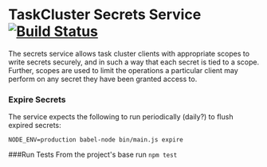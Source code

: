 # TaskCluster Secrets Service [![Build Status](https://travis-ci.org/taskcluster/taskcluster-secrets.png?branch=master)](https://travis-ci.org/taskcluster/taskcluster-secrets)

The secrets service allows task cluster clients with appropriate scopes to write secrets securely, and in such a way that each secret is tied to a scope. Further, scopes are used to limit the operations a particular client may perform on any secret they have been granted access to.

### Expire Secrets

The service expects the following to run periodically (daily?) to flush expired secrets:

    NODE_ENV=production babel-node bin/main.js expire

###Run Tests
From the project's base run ``npm test``

